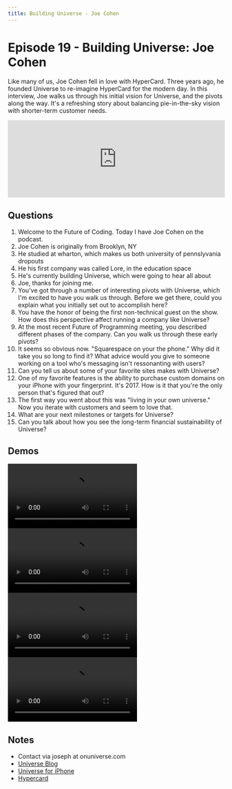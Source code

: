 ```yaml
---
title: Building Universe - Joe Cohen
---
```


# Episode 19 - Building Universe: Joe Cohen

Like many of us, Joe Cohen fell in love with HyperCard. Three years ago, he founded Universe to re-imagine HyperCard for the modern day. In this interview, Joe walks us through his initial vision for Universe, and the pivots along the way. It's a refreshing story about balancing pie-in-the-sky vision with shorter-term customer needs.

<iframe src="https://omny.fm/shows/future-of-coding/1-9-building-universe-joe-cohen/embed" width="100%" height="180" frameborder="0"></iframe>

## Questions

1.  Welcome to the Future of Coding. Today I have Joe Cohen on the podcast.
1.  Joe Cohen is originally from Brooklyn, NY
1.  He studied at wharton, which makes us both university of pennslyvania dropouts
1.  He his first company was called Lore, in the education space
1.  He's currently building Universe, which were going to hear all about
1.  Joe, thanks for joining me.
1.  You've got through a number of interesting pivots with Universe, which I'm excited to have you walk us through. Before we get there, could you explain what you initially set out to accomplish here?
1.  You have the honor of being the first non-technical guest on the show. How does this perspective affect running a company like Universe?
1.  At the most recent Future of Programming meeting, you described different phases of the company. Can you walk us through these early pivots?
1.  It seems so obvious now. "Squarespace on your the phone." Why did it take you so long to find it? What advice would you give to someone working on a tool who's messaging isn't ressonanting with users?
1.  Can you tell us about some of your favorite sites makes with Universe?
1.  One of my favorite features is the ability to purchase custom domains on your iPhone with your fingerprint. It's 2017. How is it that you're the only person that's figured that out?
1.  The first way you went about this was "living in your own universe." Now you iterate with customers and seem to love that.
1.  What are your next milestones or targets for Universe?
1.  Can you talk about how you see the long-term financial sustainability of Universe?

## Demos

<video controls src="../media/R1 Demo.mp4"></video>
<video controls src="../media/R2 HR.mp4"></video>
<video controls src="../media/R3 Blocks Screencast.mp4"></video>
<video controls src="../media/Universe App Store Preview 1080.mp4"></video>

## Notes

- Contact via joseph at onuniverse.com
- [Universe Blog](https://building.onuniverse.com)
- [Universe for iPhone](https://itunes.apple.com/us/app/universe-build-a-website/id1211437633?mt=8)
- [Hypercard](http://osxdaily.com/2017/05/27/run-hypercard-macos-web-browser-emu)

